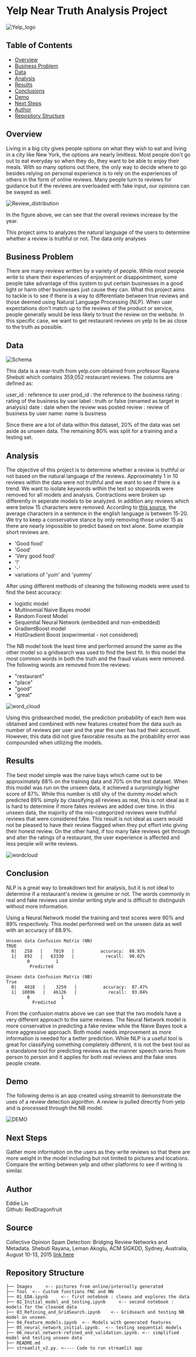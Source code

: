 # Yelp Near Truth Analysis Project

![Yelp_logo](./Images/Yelp-Logo-Refresh.gif)


## Table of Contents
* [Overview](#Overview)
* [Business Problem](#Business-Problem)
* [Data](#Data)
* [Analysis](#Analysis)
* [Results](#Results)
* [Conclusions](#Conclusions)
* [Demo](#Demo)
* [Next Steps](#Next-Steps)
* [Author](#Author)
* [Repository Structure](#Repository-Structure)

## Overview

Living in a big city gives people options on what they wish to eat and living in a city like New York, the options are nearly limitless. Most people don't go out to eat everyday so when they do, they want to be able to enjoy their meals. With so many options out there, the only way to decide where to go besides relying on personal experience is to rely on the experiences of others in the form of online reviews. Many people turn to reviews for guidance but if the reviews are overloaded with fake input, our opinions can be swayed as well. 

![Review_distribution](./Images/distrubtuin_by_year.png)

In the figure above, we can see that the overall reviews increase by the year.

This project aims to analyzes the natural language of the users to determine whether a review is truthful or not. The data only analyses 

## Business Problem

There are many reviews written by a variety of people. While most people write to share their experiences of enjoyment or disappointment, some people take advantage of this system to put certain businesses in a good light or harm other businesses just cause they can. What this project aims to tackle is to see if there is a way to differentiate between true reviews and those deemed using Natural Language Processing (NLP). When user expectations don't match up to the reviews of the product or service, people generally would be less likely to trust the review on the website. In this specific case, we want to get restaurant reviews on yelp to be as close to the truth as possible.


## Data

![Schema](./Images/Schema.png)

This data is a near-truth from yelp.com obtained from professor Rayana Shebuti which contains 359,052 restaurant reviews. The columns are defined as:

user_id : reference to user
prod_id : the reference to the business
rating : rating of the business by user
label : truth or false (renamed as target in analysis)
date : date when the review was posted
review : review of business by user
name: name is business

Since there are a lot of data within this dataset, 20% of the data was set aside as unseen data. The remaining 80% was split for a training and a testing set.

## Analysis

The objective of this project is to determine whether a review is truthful or not based on the natural language of the reviews. Approximately 1 in 10 reviews within the data were not truthful and we want to see if there is a trend. We want to isolate keywords within the text so stopwords were removed for all models and analysis. Contractions were broken up differently in seperate models to be analyzed. In addition any reviews which were below 15 characters were removed. According to [this source](https://strainindex.wordpress.com/2008/07/28/the-average-sentence-length/), the average characters in a sentence in the english language is between 15-20. We try to keep a conservative stance by only removing those under 15 as there are nearly impossible to predict based on text alone. Some example short reviews are.

- 'Good food'
- 'Good'
- 'Very good food'
- '!'
- '-'
- variations of 'yum' and 'yummy'

After using different methods of cleaning the following models were used to find the best accuracy:

 - logistic model 
 - Multinomial Naive Bayes model
 - Random Forest Model
 - Sequential Neural Network (embedded and non-embedded)
 - GradientBoost model
 - HistGradient Boost (experimental - not considered)

The NB model took the least time and performed around the same as the other model so a gridsearch was used to find the best fit. In this model the most common words in both the truth and the fraud values were removed. The following words are removed from the reviews:

 - "restaurant"
 - "place"
 - "good"
 - "great"

![word_cloud](./Images/word_cloud.png)

Using this gridsearched model, the prediction probability of each item was obtained and combined with new features created from the data such as number of reviews per user and the year the user has had their account. However, this data did not give favorable results as the probability error was compounded when utilizing the models.



## Results 

The best model simple was the naive bays which came out to be approximately 68% on the training data and 70% on the test dataset. When this model was run on the unseen data, it achieved a surprisingly higher score of 87%. While this number is still shy of the dummy model which predicted 89% simply by classifying all reviews as real, this is not ideal as it is hard to determine if more fakes reviews are added over time. In this unseen data, the majority of the mis-categorized reviews were truthful reviews that were considered fake. This result is not ideal as users would not be pleased to have their review flagged when they put effort into giving their honest review. On the other hand, if too many fake reviews get through and alter the ratings of a restaurant, the user experience is affected and less people will write reviews.

![wordcloud](./Images/cm_unseen.png)

## Conclusion

NLP is a great way to breakdown text for analysis, but it is not ideal to determine if a restaurant's review is genuine or not. The words commonly in real and fake reviews use similar writing style and is difficult to distinguish without more information.

Using a Neural Network model the training and test scores were 90% and 89% respectively. This model performed well on the unseen data as well with an accuracy of 88.9%.
```
Unseen data Confusion Matrix (NN)
TRUE  
  0|   258   |    7019   |          accuracy:  88.93%
  1|   892   |   63330   |            recall:  90.02%
        0          1    
         Predicted
```  
  
```
Unseen data Confusion Matrix (NB)
True
  0|   4018   |    3259   |          accuracy:  87.47%
  1|  18096   |   46126   |            recall:  93.04%
        0            1
          Predicted
```
From the confusion matrix above we can see that the two models have a very different approach to the same reviews. The Neural Network model is more conservative in predicting a fake review while the Naive Bayes took a more aggressive approach. Both model needs improvement as more information is needed for a better prediction. While NLP is a useful tool is great for classifying something completely different, it is not the best tool as a standalone tool for predicting reviews as the manner speech varies from person to person and it applies for both real reviews and the fake ones people create.

## Demo
The following demo is an app created using streamlit to demonstrate the uses of a review detection algorithm. A review is pulled direcrtly from yelp and is processed through the NB model.

![DEMO](./Images/yelp_streamlit_demo.gif)

## Next Steps

Gather more information on the users as they write reviews so that there are more weight in the model including but not limited to pictures and locations. Compare the writing between yelp and other platforms to see if writing is similar.

## Author

Eddie Lin <br>
Github: RedDragonfruit

## Source
Collective Opinion Spam Detection: Bridging Review Networks and Metadata. Shebuti Rayana, Leman Akoglu, ACM SIGKDD, Sydney, Australia, August 10-13, 2015
[link here](http://odds.cs.stonybrook.edu/yelpnyc-dataset/)

## Repository Structure

```
├── Images     <-- pictures from online/internally generated  
├── Tool  <-- Custom functions FNC and NN
├── 01_EDA.ipynb     <-- first notebook : cleans and explores the data
├── 02_Initial_model_and_testing.ipynb     <-- second notebook : models for the cleaned data
├── 03_Refining_and_GridSearch.ipynb    <-- Gridseach and testing NB model on unseen
├── 04_Feature_models.ipynb  <-- Models with generated features
├── 05_neural_network_initial.ipynb.  <-- testing sequential models
├── 06_neural_network-refined_and_validation.ipynb. <-- simplified model and testing unseen data
├── README.md
├── streamlit_v2.py. <---- Code to run streamlit app
```
